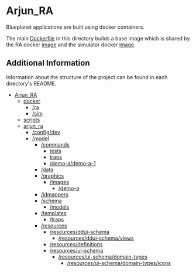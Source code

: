 # Arjun_RA

Blueplanet applications are built using docker containers.

The main [Dockerfile](./Dockerfile) in this directory builds a base image which is shared by the RA docker [image](./docker/ra/Dockerfile) and the simulator docker [image](./docker/sim/Dockerfile).

## Additional Information

Information about the structure of the project can be found in each directory's README.

- [Arjun_RA](.)
	- [docker](./docker)
		- [/ra](./docker/ra)
		- [/sim](./docker/sim)
	- [scripts](./scripts)
	- [arjun_ra](./arjun_ra)
		- [/config/dev](./arjun_ra/config/dev)
		- [/model](./arjun_ra/model)
			- [/commands](./arjun_ra/model/commands)
				- [tests](./arjun_ra/model/commands/tests)
				- [traps](./arjun_ra/model/commands/traps)
				- [/demo-a/demo-a-1](./arjun_ra/model/commands/demo-a/demo-a-1)
			- [/data](./arjun_ra/model/data)
			- [/graphics](./arjun_ra/model/graphics)
				- [/images](./arjun_ra/model/graphics/images)
					- [/demo-a](./arjun_ra/model/graphics/images/demo-a)
			- [/idmappers](./arjun_ra/model/idmappers)
			- [/schema](./arjun_ra/model/schema)
				- [/models](./arjun_ra/model/schema/models)
			- [/templates](./arjun_ra/model/templates)
				- [/traps](./arjun_ra/model/templates/traps)
			- [/resources](./arjun_ra/model/resources)
				- [/resources/ddui-schema](./arjun_ra/model/resources/ddui-schema)
					- [/resources/ddui-schema/views](./arjun_ra/model/resources/ddui-schema/views)
				- [/resources/definitions](./arjun_ra/model/resources/definitions)
				- [/resources/ui-schema](./arjun_ra/model/resources/ui-schema)
					- [/resources/ui-schema/domain-types](./arjun_ra/model/resources/ui-schema/domain-types)
						- [/resources/ui-schema/domain-types/icons](./arjun_ra/model/resources/ui-schema/domain-types/icons)
